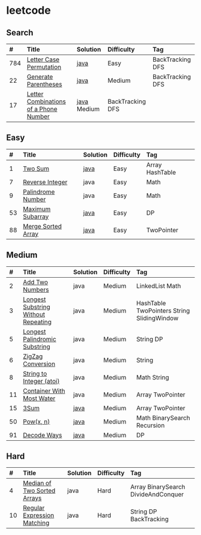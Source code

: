 # leetcode

## Search

| \#  | Title                                                                             | Solution                                                   | Difficulty | Tag              |
| :-- | :-------------------------------------------------------------------------------- | :--------------------------------------------------------- | :--------- | :--------------- |
| 784 | [Letter Case Permutation](https://leetcode.com/problems/letter-case-permutation/) | [java](src/com/bentleyxia/Easy/LetterCasePermutation.java) | Easy       | BackTracking DFS |
| 22  | [Generate Parentheses](https://leetcode.com/problems/generate-parentheses/)       | [java](src/com/bentleyxia/Medium/GenerateParentheses.java) | Medium     | BackTracking DFS |
|17|[Letter Combinations of a Phone Number](https://leetcode.com/problems/letter-combinations-of-a-phone-number/)|[java](src/som/bentleyxia/Medium/LetterCombinationsOfaPhoneNumber) Medium| BackTracking DFS|

## Easy

| \#  | Title                                                                   | Solution                                              | Difficulty | Tag             |
| :-- | :---------------------------------------------------------------------- | :---------------------------------------------------- | :--------- | :-------------- |
| 1   | [Two Sum](https://leetcode.com/problems/two-sum/)                       | [java](src/com/bentleyxia/Easy/TwoSum.java)           | Easy       | Array HashTable |
| 7   | [Reverse Integer](https://leetcode.com/problems/zigzag-conversion)      | java                                                  | Easy       | Math            |
| 9   | [Palindrome Number](https://leetcode.com/problems/palindrome-number/)   | java                                                  | Easy       | Math            |
| 53  | [Maximum Subarray](https://leetcode.com/problems/maximum-subarray/)     | [java](src/com/bentleyxia/Easy/MaximumSubarray.java)  | Easy       | DP              |
| 88  | [Merge Sorted Array](https://leetcode.com/problems/merge-sorted-array/) | [java](src/com/bentleyxia/Easy/MergeSortedArray.java) | Easy       | TwoPointer      |

## Medium

| \#  | Title                                                                                                                | Solution                                          | Difficulty | Tag                                        |
| :-- | :------------------------------------------------------------------------------------------------------------------- | :------------------------------------------------ | :--------- | :----------------------------------------- |
| 2   | [Add Two Numbers](https://leetcode.com/problems/add-two-numbers/)                                                    | java                                              | Medium     | LinkedList Math                            |
| 3   | [Longest Substring Without Repeating](https://leetcode.com/problems/longest-substring-without-repeating-characters/) | java                                              | Medium     | HashTable TwoPointers String SlidingWindow |
| 5   | [Longest Palindromic Substring](https://leetcode.com/problems/longest-palindromic-substring)                         | java                                              | Medium     | String DP                                  |
| 6   | [ZigZag Conversion](https://leetcode.com/problems/zigzag-conversion)                                                 | java                                              | Medium     | String                                     |
| 8   | [String to Integer (atoi)](https://leetcode.com/problems/string-to-integer-atoi/)                                    | java                                              | Medium     | Math String                                |
| 11  | [Container With Most Water](https://leetcode.com/problems/container-with-most-water)                                 | java                                              | Medium     | Array TwoPointer                           |
| 15  | [3Sum](https://leetcode.com/problems/3sum/)                                                                          | [java](src/com/bentleyxia/Medium/ThreeSum.java)   | Medium     | Array TwoPointer                           |
| 50  | [Pow(x, n)](https://leetcode.com/problems/powx-n/)                                                                   | [java](src/com/bentleyxia/Medium/Pow.java)        | Medium     | Math BinarySearch Recursion                |
| 91  | [Decode Ways](https://leetcode.com/problems/decode-ways/)                                                            | [java](src/com/bentleyxia/Medium/DecodeWays.java) | Medium     | DP                                         |

## Hard

| \#  | Title                                                                                     | Solution | Difficulty | Tag                                 |
| :-- | :---------------------------------------------------------------------------------------- | :------- | :--------- | :---------------------------------- |
| 4   | [Median of Two Sorted Arrays](https://leetcode.com/problems/median-of-two-sorted-arrays)  | java     | Hard       | Array BinarySearch DivideAndConquer |
| 10  | [Regular Expression Matching](https://leetcode.com/problems/regular-expression-matching/) | java     | Hard       | String DP BackTracking              |
